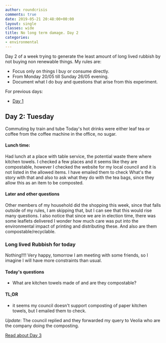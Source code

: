 ```yaml
---
author: roundcrisis
comments: true
date: 2019-05-21 20:48:00+00:00
layout: single
classes: wide
title: No long term damage. Day 2
categories:
- environmental
---
```


Day 2 of a week trying to generate the least amount of long lived rubbish by not buying non renewable things. My rules are:

* Focus only on things I buy or consume directly.
* From Monday 20/05 till Sunday 26/05 evening.
* Document what I do buy and questions that arise from this experiment.

For previous days:

* [Day 1](http://www.roundcrisis.com/2019/05/20/no-longter-damage-1/)

## Day 2: Tuesday

Commuting by train and tube
Today's hot drinks were either leaf tea or coffee from the coffee machine in the office, no sugar.

#### Lunch time:

Had lunch at a place with table service, the potential waste there where kitchen towels. 
I checked a few places and it seems like they are compostable, however I checked the website for my local council
and it is not listed in the allowed items. I have emailed them to check What's the story with that and also to ask what they do with the tea bags, since they allow this as an item to be composted.

#### Later and other questions

Other members of my household did the shopping this week, since that falls outside of my rules, I am skipping that, but I can see that this would rise many questions.
I also notice that since we are in election time, there was some leaflets delivered I wonder how much care was put into the environmental impact of printing and distributing these. And also are them compostable/recyclable.

### Long lived Rubbish for today

Nothing!!!! Very happy, tomorrow I am meeting with some friends, so I imagine I will have more constraints than usual.

#### Today's questions

* What are kitchen towels made of and are they compostable?

#### TL;DR

* it seems my council doesn't support composting of paper kitchen towels, but I emailed them to check.

*Update*: The council replied and they forwarded my query to Veolia who are the company doing the composting.


[Read about Day 3](http://www.roundcrisis.com/2019/05/22/no-longer-damage-3/)
